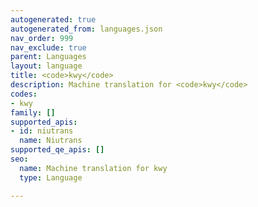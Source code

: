 ```yaml
---
autogenerated: true
autogenerated_from: languages.json
nav_order: 999
nav_exclude: true
parent: Languages
layout: language
title: <code>kwy</code>
description: Machine translation for <code>kwy</code>
codes:
- kwy
family: []
supported_apis:
- id: niutrans
  name: Niutrans
supported_qe_apis: []
seo:
  name: Machine translation for kwy
  type: Language

---
```


